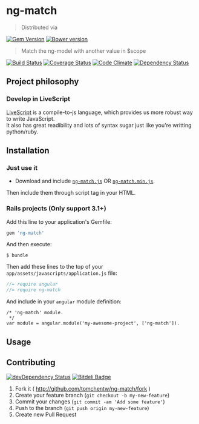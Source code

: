 # ng-match
> Distributed via

[![Gem Version](https://badge.fury.io/rb/ng-match.png)](http://badge.fury.io/rb/ng-match) [![Bower version](https://badge.fury.io/bo/ng-match.png)](http://badge.fury.io/bo/ng-match)

> Match the ng-model with another value in $scope

[![Build Status](https://secure.travis-ci.org/tomchentw/ng-match.png)](http://travis-ci.org/tomchentw/ng-match) [![Coverage Status](https://coveralls.io/repos/tomchentw/ng-match/badge.png)](https://coveralls.io/r/tomchentw/ng-match) [![Code Climate](https://codeclimate.com/github/tomchentw/ng-match.png)](https://codeclimate.com/github/tomchentw/ng-match)  [![Dependency Status](https://gemnasium.com/tomchentw/ng-match.png)](https://gemnasium.com/tomchentw/ng-match)


## Project philosophy

### Develop in LiveScript
[LiveScript](http://livescript.net/) is a compile-to-js language, which provides us more robust way to write JavaScript.  
It also has great readibility and lots of syntax sugar just like you're writting python/ruby.


## Installation

### Just use it

* Download and include [`ng-match.js`](https://github.com/tomchentw/ng-match/blob/master/ng-match.js) OR [`ng-match.min.js`](https://github.com/tomchentw/ng-match/blob/master/ng-match.min.js).  

Then include them through script tag in your HTML.

### **Rails** projects (Only support 3.1+)

Add this line to your application's Gemfile:
```ruby
gem 'ng-match'
```

And then execute:

    $ bundle

Then add these lines to the top of your `app/assets/javascripts/application.js` file:

```javascript
//= require angular
//= require ng-match
```

And include in your `angular` module definition:
    
    /* 'ng-match' module.
     */    
    var module = angular.module('my-awesome-project', ['ng-match']).


## Usage


## Contributing

[![devDependency Status](https://david-dm.org/tomchentw/ng-match/dev-status.png?branch=master)](https://david-dm.org/tomchentw/ng-match#info=devDependencies) [![Bitdeli Badge](https://d2weczhvl823v0.cloudfront.net/tomchentw/ng-match/trend.png)](https://bitdeli.com/free "Bitdeli Badge")

1. Fork it ( http://github.com/tomchentw/ng-match/fork )
2. Create your feature branch (`git checkout -b my-new-feature`)
3. Commit your changes (`git commit -am 'Add some feature'`)
4. Push to the branch (`git push origin my-new-feature`)
5. Create new Pull Request